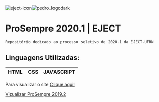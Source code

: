 ![eject-icon](https://user-images.githubusercontent.com/51061735/74586434-17d25280-4fc6-11ea-80eb-3c0cde9304bb.png)![pedro_logodark](https://user-images.githubusercontent.com/51061735/74586427-f96c5700-4fc5-11ea-89f9-110a447898e5.png)
# ProSempre 2020.1 | EJECT
```
Repositório dedicado ao processo seletivo de 2020.1 da EJECT-UFRN
```
## Linguagens Utilizadas:
|HTML|CSS|JAVASCRIPT|
|----|---|----------|

Para visualizar o site [Clique aqui!](https://pedroflp.github.io/EJECT2020/)

[Vizualizar ProSempre 2019.2](https://github.com/pedroflp/EJECT2019/blob/master/README.md)
